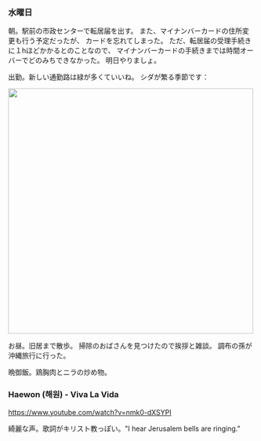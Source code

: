 ### 水曜日

朝。駅前の市政センターで転居届を出す。
また、マイナンバーカードの住所変更も行う予定だったが、
カードを忘れてしまった。
ただ、転居届の受理手続きに１hほどかかるとのことなので、
マイナンバーカードの手続きまでは時間オーバーでどのみちできなかった。
明日やりましょ。

出勤。新しい通勤路は緑が多くていいね。
シダが繁る季節です：

<img src="https://i.imgur.com/sppm4jM.jpg" width="500">

お昼。旧居まで散歩。
掃除のおばさんを見つけたので挨拶と雑談。
調布の孫が沖縄旅行に行った。

晩御飯。鶏胸肉とニラの炒め物。

### Haewon (해원) - Viva La Vida

https://www.youtube.com/watch?v=nmk0-dXSYPI

綺麗な声。歌詞がキリスト教っぽい。"I hear Jerusalem bells are ringing."